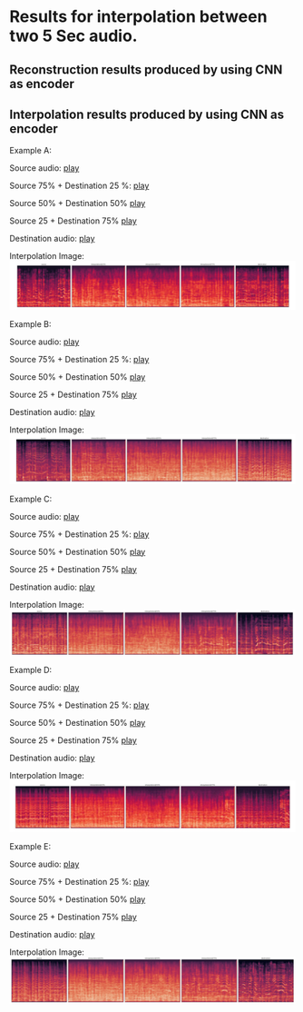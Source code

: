 # Results for interpolation between two 5 Sec audio.


## Reconstruction results produced by using CNN as encoder

## Interpolation results produced by using CNN as encoder

Example A:

Source audio:
<a href="1/src.wav">play</a>

Source 75% + Destination 25 %:
<a href="1/25.wav">play</a>

Source 50% + Destination 50%
<a href="1/50.wav">play</a>

Source 25 + Destination 75%
<a href="1/75.wav">play</a>

Destination audio:
<a href="1/dest.wav">play</a>

Interpolation Image:
![inter](1/interpolation.png)


Example B:

Source audio:
<a href="2/src.wav">play</a>

Source 75% + Destination 25 %:
<a href="2/25.wav">play</a>

Source 50% + Destination 50%
<a href="2/50.wav">play</a>

Source 25 + Destination 75%
<a href="2/75.wav">play</a>

Destination audio:
<a href="2/dest.wav">play</a>

Interpolation Image:
![inter](2/interpolation.png)


Example C:

Source audio:
<a href="3/src.wav">play</a>

Source 75% + Destination 25 %:
<a href="3/25.wav">play</a>

Source 50% + Destination 50%
<a href="3/50.wav">play</a>

Source 25 + Destination 75%
<a href="3/75.wav">play</a>

Destination audio:
<a href="3/dest.wav">play</a>

Interpolation Image:
![inter](3/interpolation.png)


Example D:

Source audio:
<a href="4/src.wav">play</a>

Source 75% + Destination 25 %:
<a href="4/25.wav">play</a>

Source 50% + Destination 50%
<a href="4/50.wav">play</a>

Source 25 + Destination 75%
<a href="4/75.wav">play</a>

Destination audio:
<a href="4/dest.wav">play</a>

Interpolation Image:
![inter](4/interpolation.jpg)


Example E:

Source audio:
<a href="5/src.wav">play</a>

Source 75% + Destination 25 %:
<a href="5/25.wav">play</a>

Source 50% + Destination 50%
<a href="5/50.wav">play</a>

Source 25 + Destination 75%
<a href="5/75.wav">play</a>

Destination audio:
<a href="5/dest.wav">play</a>

Interpolation Image:
![inter](5/interpolation.png)